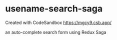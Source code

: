 # usename-search-saga
Created with CodeSandbox https://mgcy9.csb.app/

an auto-complete search form using Redux Saga

